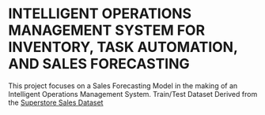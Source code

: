 # INTELLIGENT OPERATIONS MANAGEMENT SYSTEM FOR INVENTORY, TASK AUTOMATION, AND SALES FORECASTING
This project focuses on a Sales Forecasting Model in the making of an Intelligent Operations Management System.
Train/Test Dataset Derived from the [Superstore Sales Dataset](https://www.kaggle.com/datasets/rohitsahoo/sales-forecasting)
